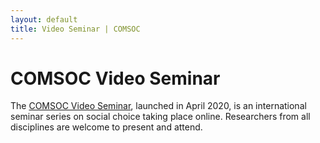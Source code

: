 ```yaml
---
layout: default
title: Video Seminar | COMSOC
---
```


# COMSOC Video Seminar

The [COMSOC Video Seminar](https://comsocseminar.org/), launched in April 2020, is an international seminar series on social choice taking place online. Researchers from all disciplines are welcome to present and attend.

